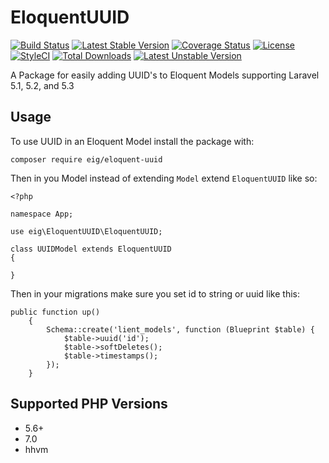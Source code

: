 # EloquentUUID
[![Build Status](https://travis-ci.org/excellentingenuity/EloquentUUID.svg?branch=master)](https://travis-ci.org/excellentingenuity/EloquentUUID)
[![Latest Stable Version](https://poser.pugx.org/eig/eloquent-uuid/v/stable)](https://packagist.org/packages/eig/eloquent-uuid)
[![Coverage Status](https://coveralls.io/repos/github/excellentingenuity/EloquentUUID/badge.svg?branch=master)](https://coveralls.io/github/excellentingenuity/EloquentUUID?branch=master)
[![License](https://poser.pugx.org/eig/eloquent-uuid/license)](https://packagist.org/packages/eig/eloquent-uuid)
[![StyleCI](https://styleci.io/repos/52610557/shield)](https://styleci.io/repos/52610557)
[![Total Downloads](https://poser.pugx.org/eig/eloquent-uuid/downloads)](https://packagist.org/packages/eig/eloquent-uuid) 
[![Latest Unstable Version](https://poser.pugx.org/eig/eloquent-uuid/v/unstable)](https://packagist.org/packages/eig/eloquent-uuid) 


A Package for easily adding UUID's to Eloquent Models supporting Laravel 5.1, 5.2, and 5.3

## Usage
To use UUID in an Eloquent Model install the package with:
```
composer require eig/eloquent-uuid
```

Then in you Model instead of extending `Model` extend `EloquentUUID` like so:

```
<?php

namespace App;

use eig\EloquentUUID\EloquentUUID;

class UUIDModel extends EloquentUUID
{

}
```

Then in your migrations make sure you set id to string or uuid like this:
```
public function up()
    {
        Schema::create('lient_models', function (Blueprint $table) {
            $table->uuid('id');
            $table->softDeletes();
            $table->timestamps();
        });
    }
```

## Supported PHP Versions
- 5.6+
- 7.0
- hhvm

